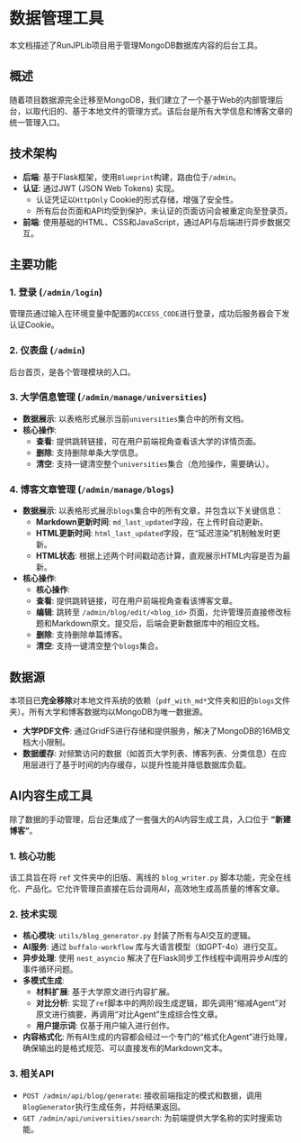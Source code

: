 # 数据管理工具

本文档描述了RunJPLib项目用于管理MongoDB数据库内容的后台工具。

## 概述

随着项目数据源完全迁移至MongoDB，我们建立了一个基于Web的内部管理后台，以取代旧的、基于本地文件的管理方式。该后台是所有大学信息和博客文章的统一管理入口。

## 技术架构

- **后端**: 基于Flask框架，使用`Blueprint`构建，路由位于`/admin`。
- **认证**: 通过JWT (JSON Web Tokens) 实现。
    - 认证凭证以`HttpOnly` Cookie的形式存储，增强了安全性。
    - 所有后台页面和API均受到保护，未认证的页面访问会被重定向至登录页。
- **前端**: 使用基础的HTML、CSS和JavaScript，通过API与后端进行异步数据交互。

## 主要功能

### 1. 登录 (`/admin/login`)
管理员通过输入在环境变量中配置的`ACCESS_CODE`进行登录，成功后服务器会下发认证Cookie。

### 2. 仪表盘 (`/admin`)
后台首页，是各个管理模块的入口。

### 3. 大学信息管理 (`/admin/manage/universities`)
- **数据展示**: 以表格形式展示当前`universities`集合中的所有文档。
- **核心操作**:
    - **查看**: 提供跳转链接，可在用户前端视角查看该大学的详情页面。
    - **删除**: 支持删除单条大学信息。
    - **清空**: 支持一键清空整个`universities`集合（危险操作，需要确认）。

### 4. 博客文章管理 (`/admin/manage/blogs`)
- **数据展示**: 以表格形式展示`blogs`集合中的所有文章，并包含以下关键信息：
    - **Markdown更新时间**: `md_last_updated`字段，在上传时自动更新。
    - **HTML更新时间**: `html_last_updated`字段，在“延迟渲染”机制触发时更新。
    - **HTML状态**: 根据上述两个时间戳动态计算，直观展示HTML内容是否为最新。
- **核心操作**:
    - **核心操作**:
    - **查看**: 提供跳转链接，可在用户前端视角查看该博客文章。
    - **编辑**: 跳转至 `/admin/blog/edit/<blog_id>` 页面，允许管理员直接修改标题和Markdown原文。提交后，后端会更新数据库中的相应文档。
    - **删除**: 支持删除单篇博客。
    - **清空**: 支持一键清空整个`blogs`集合。

## 数据源
本项目已**完全移除**对本地文件系统的依赖（`pdf_with_md*`文件夹和旧的`blogs`文件夹）。所有大学和博客数据均以MongoDB为唯一数据源。
- **大学PDF文件**: 通过GridFS进行存储和提供服务，解决了MongoDB的16MB文档大小限制。
- **数据缓存**: 对频繁访问的数据（如首页大学列表、博客列表、分类信息）在应用层进行了基于时间的内存缓存，以提升性能并降低数据库负载。

## AI内容生成工具

除了数据的手动管理，后台还集成了一套强大的AI内容生成工具，入口位于 **“新建博客”**。

### 1. 核心功能
该工具旨在将 `ref` 文件夹中的旧版、离线的 `blog_writer.py` 脚本功能，完全在线化、产品化。它允许管理员直接在后台调用AI，高效地生成高质量的博客文章。

### 2. 技术实现
- **核心模块**: `utils/blog_generator.py` 封装了所有与AI交互的逻辑。
- **AI服务**: 通过 `buffalo-workflow` 库与大语言模型（如GPT-4o）进行交互。
- **异步处理**: 使用 `nest_asyncio` 解决了在Flask同步工作线程中调用异步AI库的事件循环问题。
- **多模式生成**:
    - **材料扩展**: 基于大学原文进行内容扩展。
    - **对比分析**: 实现了`ref`脚本中的两阶段生成逻辑，即先调用“缩减Agent”对原文进行摘要，再调用“对比Agent”生成综合性文章。
    - **用户提示词**: 仅基于用户输入进行创作。
- **内容格式化**: 所有AI生成的内容都会经过一个专门的“格式化Agent”进行处理，确保输出的是格式规范、可以直接发布的Markdown文本。

### 3. 相关API
- `POST /admin/api/blog/generate`: 接收前端指定的模式和数据，调用`BlogGenerator`执行生成任务，并将结果返回。
- `GET /admin/api/universities/search`: 为前端提供大学名称的实时搜索功能。
